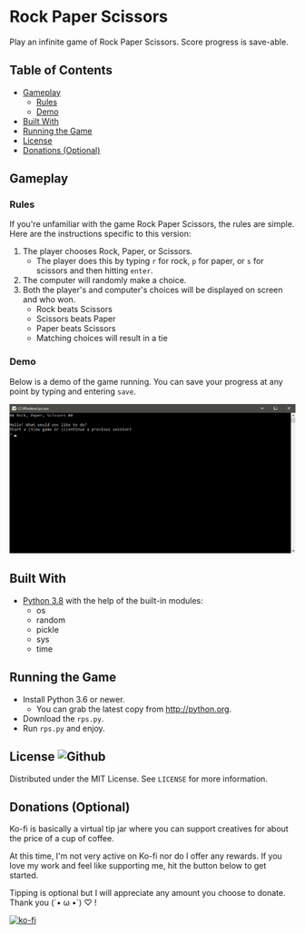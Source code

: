 # Rock Paper Scissors
Play an infinite game of Rock Paper Scissors. Score progress is save-able.

## Table of Contents
- [Gameplay](#Gameplay)
  - [Rules](#Rules)
  - [Demo](#Demo)
- [Built With](#Built-With)
- [Running the Game](#Running-the-Game)
- [License](#License)
- [Donations (Optional)](#Donations-(Optional))

## Gameplay
### Rules
If you're unfamiliar with the game Rock Paper Scissors, the rules are simple. Here are the instructions specific to this version:
1. The player chooses Rock, Paper, or Scissors.
    - The player does this by typing `r` for rock, `p` for paper, or `s` for scissors and then hitting `enter`.
2. The computer will randomly make a choice.
3. Both the player's and computer's choices will be displayed on screen and who won.
    - Rock beats Scissors
    - Scissors beats Paper
    - Paper beats Scissors
    - Matching choices will result in a tie

### Demo
Below is a demo of the game running. You can save your progress at any point by typing and entering `save`.

![Rock Paper Scissors demo](rps.gif)

## Built With
- [Python 3.8](python.org) with the help of the built-in modules:
    - os
    - random
    - pickle
    - sys
    - time

## Running the Game
- Install Python 3.6 or newer.
    - You can grab the latest copy from http://python.org.
- Download the `rps.py`.
- Run `rps.py` and enjoy.

## License ![Github](https://img.shields.io/github/license/BambooKoi/rps)
Distributed under the MIT License. See `LICENSE` for more information.

## Donations (Optional)
Ko-fi is basically a virtual tip jar where you can support creatives for about the price of a cup of coffee.

At this time, I'm not very active on Ko-fi nor do I offer any rewards. If you love my work and feel like supporting me, hit the button below to get started.

Tipping is optional but I will appreciate any amount you choose to donate. Thank you (´• ω •`) ♡ !

[![ko-fi](https://www.ko-fi.com/img/githubbutton_sm.svg)](https://ko-fi.com/I2I77G74)

